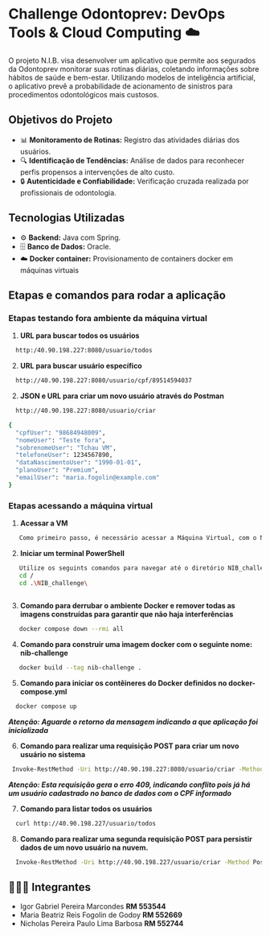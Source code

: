 
<h1 align="left"> Challenge Odontoprev: DevOps Tools & Cloud Computing ☁️</h1>
<p align="left">O projeto N.I.B. visa desenvolver um aplicativo que permite aos segurados da Odontoprev monitorar suas rotinas diárias, coletando informações sobre hábitos de saúde e bem-estar. Utilizando modelos de inteligência artificial, o aplicativo prevê a probabilidade de acionamento de sinistros para procedimentos odontológicos mais custosos.</p>

<h2 align="left">Objetivos do Projeto</h2>
<ul>
  <li>📊 <strong>Monitoramento de Rotinas:</strong> Registro das atividades diárias dos usuários. </li>
  <li>🔍 <strong>Identificação de Tendências:</strong> Análise de dados para reconhecer perfis propensos a intervenções de alto custo. </li>
  <li>🔒 <strong>Autenticidade e Confiabilidade:</strong> Verificação cruzada realizada por profissionais de odontologia. </li>
</ul>

<h2 align="left">Tecnologias Utilizadas</h2>
<ul>
  <li>⚙️ <strong>Backend:</strong> Java com Spring. </li>
  <li>🗄️ <strong>Banco de Dados:</strong> Oracle. </li>
  <li>☁️ <strong>Docker container:</strong> Provisionamento de containers docker em máquinas virtuais</li>
  
</ul>


<h2 align="left">Etapas e comandos para rodar a aplicação

### Etapas testando fora ambiente da máquina virtual

1. **URL para buscar todos os usuários**

```bash
  http:/40.90.198.227:8080/usuario/todos
```

2. **URL para buscar usuário específico**

```bash
  http://40.90.198.227:8080/usuario/cpf/89514594037
```

2. **JSON e URL para criar um novo usuário através do Postman**

```bash
  http://40.90.198.227:8080/usuario/criar

{
  "cpfUser": "98684948009",
  "nomeUser": "Teste fora",
  "sobrenomeUser": "Tchau VM",
  "telefoneUser": 1234567890,
  "dataNascimentoUser": "1990-01-01",
  "planoUser": "Premium",
  "emailUser": "maria.fogolin@example.com"
}

```

### Etapas acessando a máquina virtual


1. **Acessar a VM**
```bash
   Como primeiro passo, é necessário acessar a Máquina Virtual, com o Native RDP
```

2. **Iniciar um terminal PowerShell**
```bash
   Utilize os seguints comandos para navegar até o diretório NIB_challenge para poder seguir os próximos passos
   cd /
   cd .\NIB_challenge\
  
```

3. **Comando para derrubar o ambiente Docker e remover todas as imagens construídas para garantir que não haja interferências**

```bash
   docker compose down --rmi all
```


4. **Comando para construir uma imagem docker com o seguinte nome: nib-challenge**

```bash
   docker build --tag nib-challenge .
```


5. **Comando para iniciar os contêineres do Docker definidos no docker-compose.yml**

```bash
  docker compose up
```
***Atenção: Aguarde o retorno da mensagem indicando a que aplicação foi inicializada***

6. **Comando para realizar uma requisição POST para criar um novo usuário no sistema**

```bash
 Invoke-RestMethod -Uri http://40.90.198.227:8080/usuario/criar -Method Post -Headers @{"Content-Type"="application/json"} -Body '{"cpfUser": "89514594037", "nomeUser": "Persistencia dados", "sobrenomeUser": "Nuvem", "telefoneUser": 1234567890, "dataNascimentoUser": "2024-11-04", "planoUser": "Premium", "emailUser": "maria.fogolin@example.com"}'
```
***Atenção: Esta requisição gera o erro 409, indicando conflito pois já há um usuário cadastrado no banco de dados com o CPF informado***

7. **Comando para listar todos os usuários**

```bash
  curl http://40.90.198.227/usuario/todos
```

8. **Comando para realizar uma segunda requisição POST para persistir dados de um novo usuário na nuvem.**

```bash
  Invoke-RestMethod -Uri http://40.90.198.227/usuario/criar -Method Post -Headers @{"Content-Type"="application/json"} -Body '{"cpfUser": "18724858048", "nomeUser": "Persistencia dados", "sobrenomeUser": "Nuvem", "telefoneUser": 1234567890, "dataNascimentoUser": "2024-11-04", "planoUser": "Premium", "emailUser": "maria.fogolin@example.com"}'
```

<h2 align="left"> 🧑‍🤝‍🧑 Integrantes</h2>
<ul>
  <li> Igor Gabriel Pereira Marcondes <strong>RM 553544 </strong></li>
  <li> Maria Beatriz Reis Fogolin de Godoy <strong>RM 552669 </strong></li>
  <li> Nicholas Pereira Paulo Lima Barbosa <strong>RM 552744 </strong></li>
</ul>
